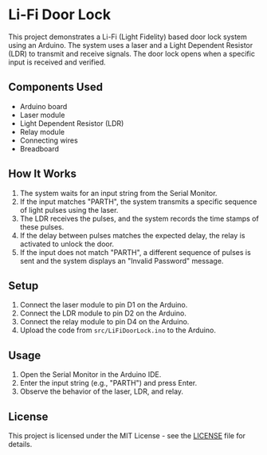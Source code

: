 # Li-Fi Door Lock

This project demonstrates a Li-Fi (Light Fidelity) based door lock system using an Arduino. The system uses a laser and a Light Dependent Resistor (LDR) to transmit and receive signals. The door lock opens when a specific input is received and verified.


## Components Used

- Arduino board
- Laser module
- Light Dependent Resistor (LDR)
- Relay module
- Connecting wires
- Breadboard

## How It Works

1. The system waits for an input string from the Serial Monitor.
2. If the input matches "PARTH", the system transmits a specific sequence of light pulses using the laser.
3. The LDR receives the pulses, and the system records the time stamps of these pulses.
4. If the delay between pulses matches the expected delay, the relay is activated to unlock the door.
5. If the input does not match "PARTH", a different sequence of pulses is sent and the system displays an "Invalid Password" message.

## Setup

1. Connect the laser module to pin D1 on the Arduino.
2. Connect the LDR module to pin D2 on the Arduino.
3. Connect the relay module to pin D4 on the Arduino.
4. Upload the code from `src/LiFiDoorLock.ino` to the Arduino.

## Usage

1. Open the Serial Monitor in the Arduino IDE.
2. Enter the input string (e.g., "PARTH") and press Enter.
3. Observe the behavior of the laser, LDR, and relay.

## License

This project is licensed under the MIT License - see the [LICENSE](LICENSE) file for details.
